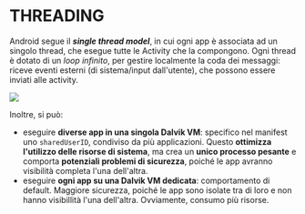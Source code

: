 # THREADING

Android segue il ***single thread model***, in cui ogni app è associata ad un singolo thread, che esegue tutte le Activity che la compongono.
Ogni thread è dotato di un *loop infinito*, per gestire localmente la coda dei messaggi: riceve eventi esterni (di sistema/input dall'utente), che possono essere inviati alle activity.

![](Pasted%20image%2020240610110118.png)

Inoltre, si può:
- eseguire **diverse app in una singola Dalvik VM**: specifico nel manifest uno `sharedUserID`, condiviso da più applicazioni. Questo **ottimizza l'utilizzo delle risorse di sistema**, ma crea un **unico processo pesante** e comporta **potenziali problemi di sicurezza**, poiché le app avranno visibilità completa l'una dell'altra.
- eseguire **ogni app su una Dalvik VM dedicata**: comportamento di default. Maggiore sicurezza, poiché le app sono isolate tra di loro e non hanno visibillità l'una dell'altra. Ovviamente, consumo più risorse.